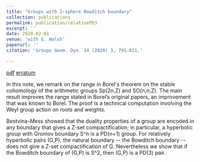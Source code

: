 ```yaml
---
title: "Groups with 2-sphere Bowditch boundary"
collection: publications
permalink: publication/relativePD3
excerpt: ''
date: 2020-02-01
venue: 'with G. Walsh'
paperurl: ''
citation: 'Groups Geom. Dyn. 14 (2020) 3, 791-811.'

---
```


[pdf](http://bena-tshishiku.github.io/files/papers/relativePD3.pdf)
[erratum](http://bena-tshishiku.github.io/files/relativePD3-erratum.pdf)

In this note, we remark on the range in Borel's theorem on the stable cohomology of 
the arithmetic groups Sp(2n,Z) and SO(n,n;Z).  The main result improves the range stated 
in Borel’s original papers, an improvement that was known to Borel. The proof is a technical 
computation involving the Weyl group action on roots and weights.

Bestvina-Mess showed that the duality properties of a group are encoded in any 
boundary that gives a Z-set compactification; in particular, a hyperbolic group 
with Gromov boundary S^n is a PD(n+1) group. For relatively hyperbolic pairs (G,P), 
the natural boundary -- the Bowditch boundary -- does not give a Z-set compactification of G. 
Nevertheless we show that if the Bowditch boundary of (G,P) is S^2, then (G,P) is a PD(3) pair. 
